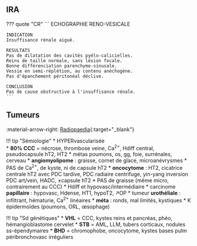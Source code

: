 ## IRA
??? quote "CR"
    ```
    ECHOGRAPHIE RENO-VESICALE

    INDICATION
    Insuffisance rénale aiguë.

    RESULTATS
    Pas de dilatation des cavités pyélo-calicielles.
    Reins de taille normale, sans lésion focale.
    Bonne différenciation parenchymo-sinusale.
    Vessie en semi-réplétion, au contenu anéchogène.
    Pas d'épanchement péritonéal déclive.

    CONCLUSION
    Pas de cause obstructive à l'insuffisance rénale.
    ```

## Tumeurs

:material-arrow-right: [Radiopaedia](https://radiopaedia.org/articles/renal-cell-carcinoma-1){:target="_blank"}  

!!! tip "Sémiologie"
    * HYPERvascularisée  
        * **80% CCC** = nécrose, thrombose veine, Ca<sup>2+</sup>, Hdiff central, pseudocapsule hT2, HT2
            * métas poumons, os, gg, foie, surrénales, cerveau
        * **angiomyolipome** : graisse, cornet de glace, microanévrysmes
            * PAS de Ca<sup>2+</sup>, de kyste, ni de capsule hT2
        * **oncocytome** : HT2, cicatrice centrale hT2 avec PDC tardive, PDC radiaire centrifuge, yin-yang inversion PDC art/vein, HADC, ±capsule hT2
            * PAS de graisse (même micro, contrairement au CCC)
    * Hdiff et hypovasc/intermédiaire
        * carcinome **papillaire** : hypovasc, Hdense, HT1, hypoT2, ↗OP
        * tumeur **urothéliale** : infiltrant, hématurie, Ca<sup>2+</sup> linéaires
        * **méta** : ronds, mal limités, kystiques
            * K épidermoïdes (poumons, ORL, œsophage)

!!! tip "Sd génétiques"
    * **VHL** = CCC, kystes reins et pancréas, phéo, hémangioblastome cervelet
    * **STB** = AML, LLM, tubers corticaux, nodules ss-épendymaires
    * **BHD** = chromophobe, oncocytome, kystes bases pulm péribronchovasc irréguliers
